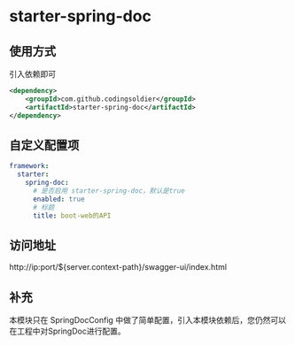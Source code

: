 # starter-spring-doc

## 使用方式
引入依赖即可
```xml
<dependency>
    <groupId>com.github.codingsoldier</groupId>
    <artifactId>starter-spring-doc</artifactId>
</dependency>
```

## 自定义配置项
```yaml
framework:
  starter:
    spring-doc:
      # 是否启用 starter-spring-doc，默认是true
      enabled: true
      # 标题
      title: boot-web的API
```

## 访问地址

http://ip:port/${server.context-path}/swagger-ui/index.html

## 补充
本模块只在 SpringDocConfig 中做了简单配置，引入本模块依赖后，您仍然可以在工程中对SpringDoc进行配置。
